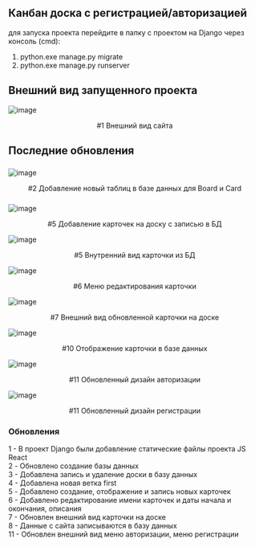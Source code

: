 ## Канбан доска с регистрацией/авторизацией ##

для запуска проекта перейдите в папку с проектом на Django через консоль (cmd):
1. python.exe manage.py migrate
2. python.exe manage.py runserver


## Внешний вид запущенного проекта ##

![image](https://github.com/sinedfq/kanbandesk/assets/99001435/ac0a426a-da3d-40d7-a262-b47d891ab5c2)

<div align = "center"> #1 Внешний вид сайта </div>

## Последние обновления ##

### 
![image](https://github.com/sinedfq/kanbandesk/assets/99001435/e6a25a6b-94a9-4d46-9730-44733458b188)
<div align = "center"> #2 Добавление новый таблиц в базе данных для Board и Card </div>

###

![image](https://github.com/sinedfq/kanbandesk/assets/99001435/58f1085b-6b30-4fad-820c-90df23bf5c4f)

<div align = "center"> #5 Добавление карточек на доску с записью в БД </div>

![image](https://github.com/sinedfq/kanbandesk/assets/99001435/a00a1358-4fac-46ea-8a55-660ed210e142)

<div align = "center"> #5 Внутренний вид карточки из БД </div>

![image](https://github.com/sinedfq/kanbandesk/assets/99001435/38624102-649a-4310-b081-e8895f0ac0b1)

<div align = "center"> #6 Меню редактирования карточки </div>

![image](https://github.com/sinedfq/kanbandesk/assets/99001435/51b14f38-03d5-43c1-8fca-f9a7814c6c32)

<div align = "center"> #7 Внешний вид обновленной карточки на доске </div>

![image](https://github.com/sinedfq/kanbandesk/assets/99001435/3ca14d31-8485-4d43-9d8c-c88797162961)

<div align = "center"> #10 Отображение карточки в базе данных </div>

![image](https://github.com/sinedfq/kanbandesk/assets/99001435/6966ccd4-d7c0-4b6e-bf8f-971308eecfe4)

<div align = "center"> #11 Обновленный дизайн авторизации </div>

![image](https://github.com/sinedfq/kanbandesk/assets/99001435/2762124f-5e8f-45a3-a24b-f94ae76d1f2b)

<div align = "center"> #11 Обновленный дизайн регистрации </div>

### Обновления
1 - В проект Django были добавление статические файлы проекта JS React <br>
2 - Обновлено создание базы данных <br>
3 - Добавлена запись и удаление доски в базу данных <br>
4 - Добавлена новая ветка first <br>
5 - Добавлено создание, отображение и запись новых карточек <br>
6 - Добавлено редактирование имени карточек и даты начала и окончания, описания <br>
7 - Обновлен внешний вид карточки на доске <br>
8 - Данные с сайта записываются в базу данных <br>
11 - Обновлен внешний вид меню авторизации, меню регистрации <br>
